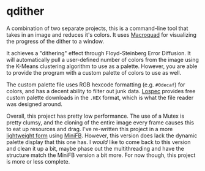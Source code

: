 # qdither

A combination of two separate projects, this is a command-line tool that takes in an image and reduces it's colors. It uses [Macroquad](https://macroquad.rs/) for visualizing the progress of the dither to a window.

It achieves a "dithering" effect through Floyd-Steinberg Error Diffusion. It will automatically pull a user-defined number of colors from the image using the K-Means clustering algorithm to use as a palette. However, you are able to provide the program with a custom palette of colors to use as well.

The custom palette file uses RGB hexcode formatting (e.g. `#0decaf`) for colors, and has a decent ability to filter out junk data. [Lospec](https://lospec.com/palette-list) provides free custom palette downloads in the `.HEX` format, which is what the file reader was designed around.

Overall, this project has pretty low performance. The use of a Mutex is pretty clumsy, and the cloning of the entire image every frame causes this to eat up resources and drag. I've re-written this project in a more [lightweight form](https://github.com/asperand/qdither-minifb) using [MiniFB](https://github.com/emoon/minifb). However, this version does lack the dynamic palette display that this one has. I *would* like to come back to this version and clean it up a bit, maybe phase out the multithreading and have the structure match the MiniFB version a bit more. For now though, this project is more or less complete.
